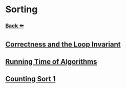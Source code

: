 
# Sorting
### [Back ⬅️](../README.md)

## [Correctness and the Loop Invariant](Correctness%20and%20the%20Loop%20Invariant.md)
## [Running Time of Algorithms](Running%20Time%20of%20Algorithms.md)
## [Counting Sort 1](Counting%20Sort%201.md)
